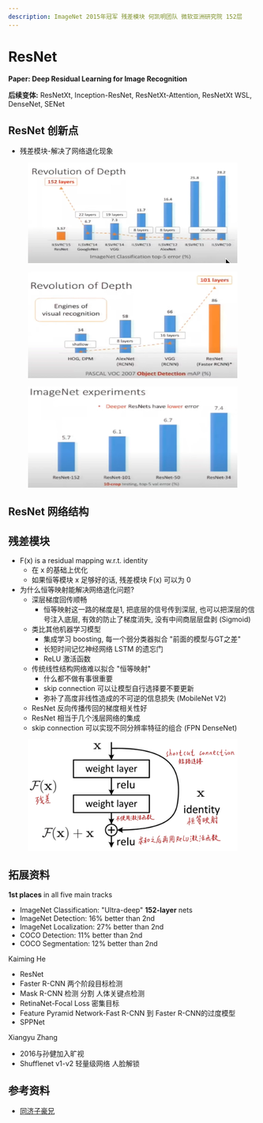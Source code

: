 ```yaml
---
description: ImageNet 2015年冠军 残差模块 何凯明团队 微软亚洲研究院 152层
---
```


# ResNet

**Paper: Deep Residual Learning for Image Recognition**

**后续变体:** ResNetXt, Inception-ResNet, ResNetXt-Attention, ResNetXt WSL, DenseNet, SENet

## ResNet 创新点

* 残差模块-解决了网络退化现象

<figure><img src="../../.gitbook/assets/image (31).png" alt=""><figcaption></figcaption></figure>

<figure><img src="../../.gitbook/assets/image (32).png" alt=""><figcaption></figcaption></figure>

<figure><img src="../../.gitbook/assets/image (34).png" alt=""><figcaption></figcaption></figure>

## ResNet 网络结构



## 残差模块

* F(x) is a residual mapping w.r.t. identity
  * 在 x 的基础上优化
  * 如果恒等模块 x 足够好的话, 残差模块 F(x) 可以为 0
* 为什么恒等映射能解决网络退化问题?
  * 深层梯度回传顺畅
    * 恒等映射这一路的梯度是1, 把底层的信号传到深层, 也可以把深层的信号注入底层, 有效的防止了梯度消失, 没有中间商层层盘剥 (Sigmoid)
  * 类比其他机器学习模型
    * 集成学习 boosting, 每一个弱分类器拟合 "前面的模型与GT之差"
    * 长短时间记忆神经网络 LSTM 的遗忘门
    * ReLU 激活函数
  * 传统线性结构网络难以拟合 "恒等映射"
    * 什么都不做有事很重要
    * skip connection 可以让模型自行选择要不要更新
    * 弥补了高度非线性造成的不可逆的信息损失 (MobileNet V2)
  * ResNet 反向传播传回的梯度相关性好
  * ResNet 相当于几个浅层网络的集成
  * skip connection 可以实现不同分辨率特征的组合 (FPN DenseNet)

<figure><img src="../../.gitbook/assets/image.png" alt=""><figcaption></figcaption></figure>

## **拓展资料**

**1st places** in all five main tracks

* ImageNet Classification: "Ultra-deep" **152-layer** nets
* ImageNet Detection: 16% better than 2nd
* ImageNet Localization: 27% better than 2nd
* COCO Detection: 11% better than 2nd
* COCO Segmentation: 12% better than 2nd

Kaiming He

* ResNet
* Faster R-CNN 两个阶段目标检测
* Mask R-CNN 检测 分割 人体关键点检测
* RetinaNet-Focal Loss 密集目标
* Feature Pyramid Network-Fast R-CNN 到 Faster R-CNN的过度模型
* SPPNet

Xiangyu Zhang

* 2016与孙健加入旷视
* Shufflenet v1-v2 轻量级网络 人脸解锁

## 参考资料

* [同济子豪兄](https://www.bilibili.com/video/BV1vb4y1k7BV/?p=4\&spm\_id\_from=pageDriver\&vd\_source=4afb0374462e2a6a5fe3309f3b19500d)
